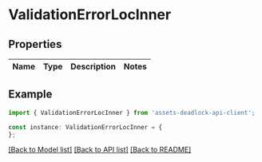 # ValidationErrorLocInner


## Properties

Name | Type | Description | Notes
------------ | ------------- | ------------- | -------------

## Example

```typescript
import { ValidationErrorLocInner } from 'assets-deadlock-api-client';

const instance: ValidationErrorLocInner = {
};
```

[[Back to Model list]](../README.md#documentation-for-models) [[Back to API list]](../README.md#documentation-for-api-endpoints) [[Back to README]](../README.md)
